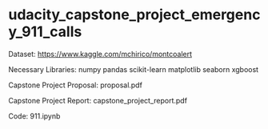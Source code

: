 # udacity_capstone_project_emergency_911_calls

Dataset:
https://www.kaggle.com/mchirico/montcoalert

Necessary Libraries:
numpy
pandas
scikit-learn
matplotlib
seaborn
xgboost

Capstone Project Proposal:
proposal.pdf

Capstone Project Report:
capstone_project_report.pdf

Code:
911.ipynb
